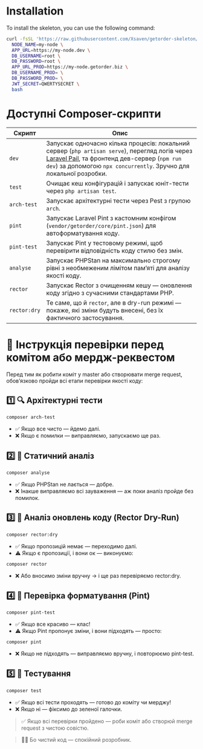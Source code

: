 # Installation
To install the skeleton, you can use the following command:
```bash
curl -fsSL 'https://raw.githubusercontent.com/Xsaven/getorder-skeleton/master/install.sh' | \
  NODE_NAME=my-node \
  APP_URL=https://my-node.dev \
  DB_USERNAME=root \
  DB_PASSWORD=root \
  APP_URL_PROD=https://my-node.getorder.biz \
  DB_USERNAME_PROD= \
  DB_PASSWORD_PROD= \
  JWT_SECRET=QWERTYSECRET \
  bash
```

# Доступні Composer-скрипти
| Скрипт       | Опис                                                                                                                                                                                                                                                     |
| ------------ | -------------------------------------------------------------------------------------------------------------------------------------------------------------------------------------------------------------------------------------------------------- |
| `dev`        | Запускає одночасно кілька процесів: локальний сервер (`php artisan serve`), перегляд логів через [Laravel Pail](https://github.com/laravel/pail), та фронтенд дев-сервер (`npm run dev`) за допомогою `npx concurrently`. Зручно для локальної розробки. |
| `test`       | Очищає кеш конфігурацій і запускає юніт-тести через `php artisan test`.                                                                                                                                                                                  |
| `arch-test`  | Запускає архітектурні тести через Pest з групою `arch`.                                                                                                                                                                                                  |
| `pint`       | Запускає Laravel Pint з кастомним конфігом (`vendor/getorder/core/pint.json`) для автоформатування коду.                                                                                                                                                 |
| `pint-test`  | Запускає Pint у тестовому режимі, щоб перевірити відповідність коду стилю без змін.                                                                                                                                                                      |
| `analyse`    | Запускає PHPStan на максимально строгому рівні з необмеженим лімітом пам’яті для аналізу якості коду.                                                                                                                                                    |
| `rector`     | Запускає Rector з очищенням кешу — оновлення коду згідно з сучасними стандартами PHP.                                                                                                                                                                    |
| `rector:dry` | Те саме, що й `rector`, але в dry-run режимі — покаже, які зміни будуть внесені, без їх фактичного застосування.                                                                                                                                         |

# 🧪 Інструкція перевірки перед комітом або мердж-реквестом
Перед тим як робити коміт у master або створювати merge request, обов’язково пройди всі етапи перевірки якості коду:

## 1️⃣ 🔍 Архітектурні тести
```Bash
composer arch-test
```
* ✅ Якщо все чисто — йдемо далі.
* ❌ Якщо є помилки — виправляємо, запускаємо ще раз.

## 2️⃣ 🧠 Статичний аналіз
```Bash
composer analyse
```
* ✅ Якщо PHPStan не лається — добре.
* ❌ Інакше виправляємо всі зауваження — аж поки аналіз пройде без помилок.

## 3️⃣ 🧬 Аналіз оновлень коду (Rector Dry-Run)
```Bash
composer rector:dry
```
* ✅ Якщо пропозицій немає — переходимо далі.
* ⚠ Якщо є пропозиції, і вони ок — виконуємо:
```Bash
composer rector
```
* ❌ Або вносимо зміни вручну → і ще раз перевіряємо rector:dry.

## 4️⃣ 🎨 Перевірка форматування (Pint)
```Bash
composer pint-test
```
* ✅ Якщо все красиво — клас!
* ⚠ Якщо Pint пропонує зміни, і вони підходять — просто:
```Bash
composer pint
```
* ❌ Якщо не підходять — виправляємо вручну, і повторюємо pint-test.

## 5️⃣ 🧪 Тестування
```Bash
composer test
```
* ✅ Якщо всі тести проходять — готово до коміту чи мерджу!
* ❌ Якщо ні — фіксимо до зеленої галочки.

>✅ Якщо всі перевірки пройдено — роби коміт або створюй merge request з чистою совістю.

>🧘‍♂️ Бо чистий код — спокійний розробник.
